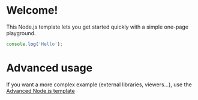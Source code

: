 # Welcome!

This Node.js template lets you get started quickly with a simple one-page playground.

```javascript runnable
console.log('Hello');
```

# Advanced usage

If you want a more complex example (external libraries, viewers...), use the [Advanced Node.js template](https://tech.io/select-repo/442)
